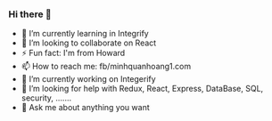 ### Hi there 👋

<!--
**mquan97/mquan97** is a ✨ _special_ ✨ repository because its `README.md` (this file) appears on your GitHub profile.

Here are some ideas to get you started:

- 🔭 I’m currently working on ...
- 🌱 I’m currently learning ...
- 👯 I’m looking to collaborate on ...
- 🤔 I’m looking for help with ...
- 💬 Ask me about ...
- 📫 How to reach me: ...
- 😄 Pronouns: ...
- ⚡ Fun fact: ...
-->




- 🌱 I’m currently learning in Integrify
- 👯 I’m looking to collaborate on React
- ⚡ Fun fact: I'm from Howard
- 📫 How to reach me: fb/minhquanhoang1.com
- 🔭 I’m currently working on Integerify
- 🤔 I’m looking for help with Redux, React, Express, DataBase, SQL, security, .......
- 💬 Ask me about anything you want